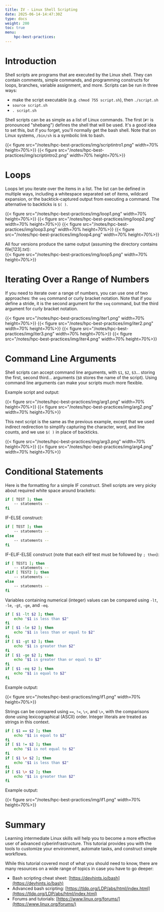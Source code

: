 ```yaml
---
title: IV - Linux Shell Scripting
date: 2025-06-14-14:47:30Z
type: docs 
weight: 200
toc: true
menu: 
    hpc-best-practices:
---
```


# Introduction

Shell scripts are programs that are executed by the Linux shell. They can contain comments, simple commands, and programming constructs for loops, branches, variable assignment, and more. Scripts can be run in three ways:

* make the script executable (e.g. `chmod 755 script.sh`), then `./script.sh`
* `source script.sh`
* `. script.sh`

Shell scripts can be as simple as a list of Linux commands. The first (`#!` is pronounced "shebang") defines the shell that will be used. It's a good idea to set this, but if you forget, you'll normally get the bash shell. Note that on Linux systems, `/bin/sh` is a symbolic link to bash.

{{< figure src="/notes/hpc-best-practices/img/scriptintro1.png" width=70% height=70%>}}
{{< figure src="/notes/hpc-best-practices/img/scriptintro2.png" width=70% height=70%>}}

# Loops

Loops let you iterate over the items in a list. The list can be defined in multiple ways, including a whitespace separated set of items, wildcard expansion, or the backtick-captured output from executing a command. The alternative to backticks is `$( )`.

{{< figure src="/notes/hpc-best-practices/img/loop1.png" width=70% height=70%>}}
{{< figure src="/notes/hpc-best-practices/img/loop2.png" width=70% height=70%>}}
{{< figure src="/notes/hpc-best-practices/img/loop3.png" width=70% height=70%>}}
{{< figure src="/notes/hpc-best-practices/img/loop4.png" width=70% height=70%>}}

All four versions produce the same output (assuming the directory contains file[123].txt):  
{{< figure src="/notes/hpc-best-practices/img/loop5.png" width=70% height=70%>}}

# Iterating Over a Range of Numbers

If you need to iterate over a range of numbers, you can use one of two approaches: the `seq` command or curly bracket notation. Note that if you define a stride, it is the second argument for the `seq` command, but the third argument for curly bracket notation.

{{< figure src="/notes/hpc-best-practices/img/iter1.png" width=70% height=70%>}}
{{< figure src="/notes/hpc-best-practices/img/iter2.png" width=70% height=70%>}}
{{< figure src="/notes/hpc-best-practices/img/iter3.png" width=70% height=70%>}}
{{< figure src="/notes/hpc-best-practices/img/iter4.png" width=70% height=70%>}}

# Command Line Arguments

Shell scripts can accept command line arguments, with `$1`, `$2`, `$3`... storing the first, second third... arguments (`$0` stores the name of the script). Using command line arguments can make your scripts much more flexible.

Example script and output:

{{< figure src="/notes/hpc-best-practices/img/arg1.png" width=70% height=70%>}}
{{< figure src="/notes/hpc-best-practices/img/arg2.png" width=70% height=70%>}}

This next script is the same as the previous example, except that we used indirect redirection to simplify capturing the character, word, and line counts, and we use `$( )` in place of backticks.

{{< figure src="/notes/hpc-best-practices/img/arg3.png" width=70% height=70%>}}
{{< figure src="/notes/hpc-best-practices/img/arg4.png" width=70% height=70%>}}

# Conditional Statements

Here is the formatting for a simple IF construct. Shell scripts are very picky about required white space around brackets:

```bash
if [ TEST ]; then
    -- statements --
fi
```

IF-ELSE construct:

```bash
if [ TEST ]; then
    -- statements --
else
    -- statements --
fi
```

IF-ELIF-ELSE construct (note that each elif test must be followed by `; then`):

```bash
if [ TEST1 ]; then
    -- statements --
elif [ TEST2 ]; then
    -- statements --
else
    -- statements --
fi
```

Variables containing numerical (integer) values can be compared using `-lt`, `-le`, `-gt`, `-ge`, and `-eq`.

```bash
if [ $1 -lt $2 ]; then
    echo "$1 is less than $2"
fi
if [ $1 -le $2 ]; then
    echo "$1 is less than or equal to $2"
fi
if [ $1 -gt $2 ]; then
    echo "$1 is greater than $2"
fi
if [ $1 -ge $2 ]; then
    echo "$1 is greater than or equal to $2"
fi
if [ $1 -eq $2 ]; then
    echo "$1 is equal to $2"
fi
```

Example output:  

{{< figure src="/notes/hpc-best-practices/img/if1.png" width=70% height=70%>}}

Strings can be compared using `==`, `!=`, `\<`, and `\>`, with the comparisons done using lexicographical (ASCII) order. Integer literals are treated as strings in this context.

```bash
if [ $1 == $2 ]; then
    echo "$1 is equal to $2"
fi
if [ $1 != $2 ]; then
    echo "$1 is not equal to $2"
fi
if [ $1 \< $2 ]; then
    echo "$1 is less than $2"
fi
if [ $1 \> $2 ]; then
    echo "$1 is greater than $2"
fi
```

Example output:

{{< figure src="/notes/hpc-best-practices/img/if1.png" width=70% height=70%>}}

# Summary

Learning intermediate Linux skills will help you to become a more effective user of advanced cyberinfrastructure. This tutorial provides you with the tools to customize your environment, automate tasks, and construct simple workflows.

While this tutorial covered most of what you should need to know, there are many resources on a wide range of topics in case you have to go deeper:

* Bash scripting cheat sheet: [https://devhints.io/bash](https://devhints.io/bash)
* Advanced bash scripting: [https://tldp.org/LDP/abs/html/index.html](https://tldp.org/LDP/abs/html/index.html)
* Forums and tutorials: [https://www.linux.org/forums/](https://www.linux.org/forums/)
